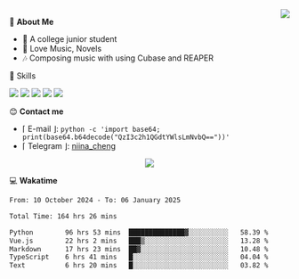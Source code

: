 <a href="#">
    <img align="right" src="https://github-readme-stats-tau-lilac-25.vercel.app/api?username=irorange27&count_private=true&show_icons=true&theme=transparent" />
</a>

💭 **About Me**

- 🏫 A college junior student
- 🍕 Love Music, Novels
- 🎶 Composing music with using Cubase and REAPER


🚀 Skills

![](https://img.shields.io/badge/-python-3e74a2?style=for-the-badge&logo=Python&logoColor=fff
)
![](https://img.shields.io/badge/-javascript-f0db4f?style=for-the-badge&logo=JavaScript&logoColor=fff
)
![](https://img.shields.io/badge/-vue3-41b883?style=for-the-badge&logo=Vue.js&logoColor=fff
)
![](https://img.shields.io/badge/-docker-2496ed?style=for-the-badge&logo=Docker&logoColor=fff
)
![](https://img.shields.io/badge/-linux-000000?style=for-the-badge&logo=Linux&logoColor=fff&color=000
)

😊 **Contact me**

- ⌈ E-mail ⌋: `python -c 'import base64; print(base64.b64decode("QzI3c2h1QGdtYWlsLmNvbQ=="))'`
- ⌈ Telegram ⌋: [niina_cheng](https://t.me/niina_cheng)

</p>
    <p align="center">
    <img src="https://profile-counter.glitch.me/{irorange27}/count.svg" />
</p>

💻 **Wakatime**

<!--START_SECTION:waka-->

```txt
From: 10 October 2024 - To: 06 January 2025

Total Time: 164 hrs 26 mins

Python        96 hrs 53 mins  ██████████████▓░░░░░░░░░░   58.39 %
Vue.js        22 hrs 2 mins   ███▒░░░░░░░░░░░░░░░░░░░░░   13.28 %
Markdown      17 hrs 23 mins  ██▓░░░░░░░░░░░░░░░░░░░░░░   10.48 %
TypeScript    6 hrs 41 mins   █░░░░░░░░░░░░░░░░░░░░░░░░   04.04 %
Text          6 hrs 20 mins   █░░░░░░░░░░░░░░░░░░░░░░░░   03.82 %
```

<!--END_SECTION:waka-->

